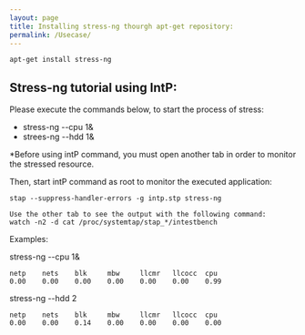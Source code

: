```yaml
---
layout: page
title: Installing stress-ng thourgh apt-get repository:
permalink: /Usecase/
---
```


```shell
apt-get install stress-ng
```
## Stress-ng tutorial using IntP:
Please execute the commands below, to start the process of stress:

* stress-ng --cpu 1&
* strees-ng --hdd 1&


*Before using intP command, you must open another tab in order to monitor the stressed resource.

Then, start intP command as root to monitor the executed application:
```shell
stap --suppress-handler-errors -g intp.stp stress-ng
```

```shell
Use the other tab to see the output with the following command:
watch -n2 -d cat /proc/systemtap/stap_*/intestbench
```

Examples:  

stress-ng --cpu 1&
```shell
netp    nets    blk     mbw     llcmr   llcocc  cpu
0.00    0.00    0.00    0.00    0.00    0.00    0.99
```

stress-ng --hdd 2

```shell
netp    nets    blk     mbw     llcmr   llcocc  cpu
0.00    0.00    0.14    0.00    0.00    0.00    0.00
```